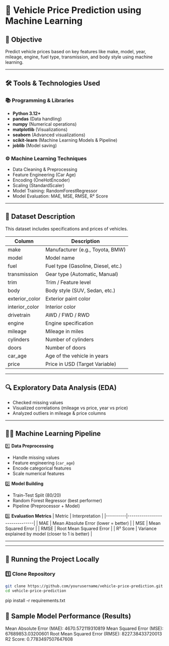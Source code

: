 # 🚗 Vehicle Price Prediction using Machine Learning

## 📌 Objective
Predict vehicle prices based on key features like make, model, year, mileage, engine, fuel type, transmission, and body style using machine learning.

---

## 🛠️ Tools & Technologies Used

### 📚 **Programming & Libraries**
- **Python 3.12+**
- **pandas** (Data handling)
- **numpy** (Numerical operations)
- **matplotlib** (Visualizations)
- **seaborn** (Advanced visualizations)
- **scikit-learn** (Machine Learning Models & Pipeline)
- **joblib** (Model saving)


### ⚙️ **Machine Learning Techniques**
- Data Cleaning & Preprocessing
- Feature Engineering (Car Age)
- Encoding (OneHotEncoder)
- Scaling (StandardScaler)
- Model Training: RandomForestRegressor
- Model Evaluation: MAE, MSE, RMSE, R² Score


---

## 📂 Dataset Description
This dataset includes specifications and prices of vehicles.

| Column        | Description                       |
|---------------|-----------------------------------|
| make          | Manufacturer (e.g., Toyota, BMW)   |
| model         | Model name                         |
| fuel          | Fuel type (Gasoline, Diesel, etc.) |
| transmission  | Gear type (Automatic, Manual)      |
| trim          | Trim / Feature level               |
| body          | Body style (SUV, Sedan, etc.)      |
| exterior_color| Exterior paint color               |
| interior_color| Interior color                     |
| drivetrain    | AWD / FWD / RWD                    |
| engine        | Engine specification               |
| mileage       | Mileage in miles                   |
| cylinders     | Number of cylinders                |
| doors         | Number of doors                    |
| car_age       | Age of the vehicle in years         |
| price         | Price in USD (Target Variable)     |

---

## 🔍 Exploratory Data Analysis (EDA)
- Checked missing values
- Visualized correlations (mileage vs price, year vs price)
- Analyzed outliers in mileage & price columns

---

## 🧑‍💻 Machine Learning Pipeline

1️⃣ **Data Preprocessing**
- Handle missing values  
- Feature engineering (`car_age`)  
- Encode categorical features  
- Scale numerical features  

2️⃣ **Model Building**
- Train-Test Split (80/20)
- Random Forest Regressor (best performer)
- Pipeline (Preprocessor + Model)

3️⃣ **Evaluation Metrics**
| Metric   | Interpretation               |
|----------|-------------------------------|
| MAE      | Mean Absolute Error (lower = better) |
| MSE      | Mean Squared Error            |
| RMSE     | Root Mean Squared Error        |
| R² Score | Variance explained by model (closer to 1 is better) |

---

---

## 🚀 Running the Project Locally

### 1️⃣ Clone Repository
```bash
git clone https://github.com/yourusername/vehicle-price-prediction.git
cd vehicle-price-prediction
```

pip install -r requirements.txt

## 📝 Sample Model Performance (Results)
Mean Absolute Error (MAE): 4670.572119310819
Mean Squared Error (MSE): 67689853.03200601
Root Mean Squared Error (RMSE): 8227.38433720013
R2 Score: 0.7783497507647608
